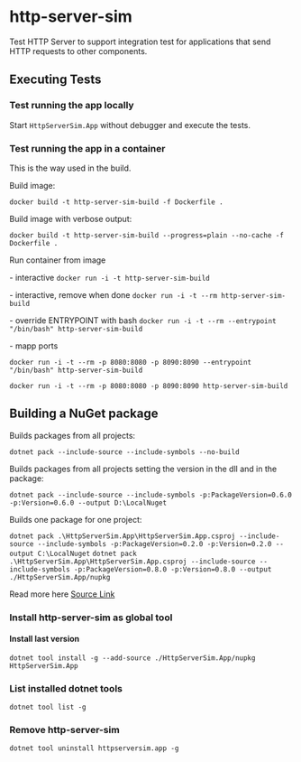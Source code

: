 # http-server-sim
Test HTTP Server to support integration test for applications that send HTTP requests to other components.

## Executing Tests

### Test running the app locally

Start `HttpServerSim.App` without debugger and execute the tests.

### Test running the app in a container

This is the way used in the build.</p>

Build image:</p> `docker build -t http-server-sim-build -f Dockerfile .`</p>
Build image with verbose output:</p> `docker build -t http-server-sim-build --progress=plain --no-cache -f Dockerfile .`</p>

Run container from image</p>
	- interactive
	`docker run -i -t http-server-sim-build`</p>
	- interactive, remove when done
	`docker run -i -t --rm http-server-sim-build`</p>
	- override ENTRYPOINT with bash
	`docker run -i -t --rm --entrypoint "/bin/bash" http-server-sim-build `</p>
	- mapp ports</p>
	`docker run -i -t --rm -p 8080:8080 -p 8090:8090 --entrypoint "/bin/bash" http-server-sim-build`</p>
	`docker run -i -t --rm -p 8080:8080 -p 8090:8090 http-server-sim-build`</p>

## Building a NuGet package

Builds packages from all projects:</p>
`dotnet pack --include-source --include-symbols --no-build`

Builds packages from all projects setting the version in the dll and in the package:</p>
`dotnet pack --include-source --include-symbols -p:PackageVersion=0.6.0 -p:Version=0.6.0 --output D:\LocalNuget`

Builds one package for one project:</p>
`dotnet pack .\HttpServerSim.App\HttpServerSim.App.csproj --include-source --include-symbols -p:PackageVersion=0.2.0 -p:Version=0.2.0 --output C:\LocalNuget`
`dotnet pack .\HttpServerSim.App\HttpServerSim.App.csproj --include-source --include-symbols -p:PackageVersion=0.8.0 -p:Version=0.8.0 --output ./HttpServerSim.App/nupkg`

Read more here
[Source Link](https://learn.microsoft.com/en-us/dotnet/standard/library-guidance/sourcelink)


### Install http-server-sim as global tool

#### Install last version
`dotnet tool install -g --add-source ./HttpServerSim.App/nupkg HttpServerSim.App`

### List installed dotnet tools

`dotnet tool list -g`

### Remove http-server-sim

`dotnet tool uninstall httpserversim.app -g`

